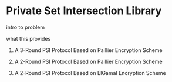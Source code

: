 Private Set Intersection Library
================================

intro to problem

what this provides

1. A 3-Round PSI Protocol Based on Paillier Encryption Scheme

2. A 2-Round PSI Protocol Based on Paillier Encryption Scheme

3. A 2-Round PSI Protocol Based on ElGamal Encryption Scheme
